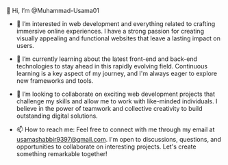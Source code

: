 👋 Hi, I’m @Muhammad-Usama01

- 👀 I’m interested in web development and everything related to crafting immersive online experiences. I have a strong passion for creating visually appealing and functional websites that leave a lasting impact on users.

- 🌱 I’m currently learning about the latest front-end and back-end technologies to stay ahead in this rapidly evolving field. Continuous learning is a key aspect of my journey, and I'm always eager to explore new frameworks and tools.

- 💞️ I’m looking to collaborate on exciting web development projects that challenge my skills and allow me to work with like-minded individuals. I believe in the power of teamwork and collective creativity to build outstanding digital solutions.

- 📫 How to reach me: Feel free to connect with me through my email at usamashabbir9397@gmail.com. I'm open to discussions, questions, and opportunities to collaborate on interesting projects. Let's create something remarkable together!

